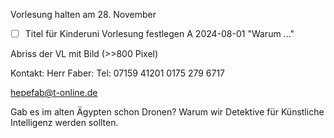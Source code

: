 Vorlesung halten am 28. November
- [ ] Titel für Kinderuni Vorlesung festlegen  A 2024-08-01
"Warum ..."

Abriss der VL mit Bild (>>800 Pixel)

Kontakt: Herr Faber: Tel: 07159 41201
0175 279 6717

hepefab@t-online.de




Gab es im alten Ägypten schon Dronen? Warum wir Detektive für Künstliche Intelligenz werden sollten.
